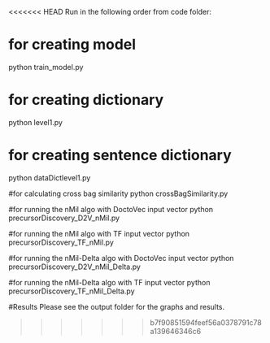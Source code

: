 <<<<<<< HEAD
Run in the following order from code folder:
# for creating model
python train_model.py

# for creating dictionary
python level1.py

# for creating sentence dictionary
python dataDictlevel1.py

#for calculating cross bag similarity
python crossBagSimilarity.py

#for running the nMil algo with DoctoVec input vector
python precursorDiscovery_D2V_nMil.py

#for running the nMil algo with TF input vector
python precursorDiscovery_TF_nMil.py

#for running the nMil-Delta algo with DoctoVec input vector
python precursorDiscovery_D2V_nMil_Delta.py

#for running the nMil-Delta algo with TF input vector
python precursorDiscovery_TF_nMil_Delta.py

#Results
Please see the output folder for the graphs and results.

>>>>>>> b7f90851594feef56a0378791c78a139646346c6
